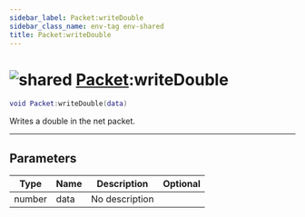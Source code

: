 ```yaml
---
sidebar_label: Packet:writeDouble
sidebar_class_name: env-tag env-shared
title: Packet:writeDouble
---
```


# <img src='/img/wiki/shared.png' alt='shared' data-tag='env-tag' /> [Packet](../packet/README.md):writeDouble

```lua
void Packet:writeDouble(data)
```

Writes a double in the net packet.<br/>

-----------------
## Parameters

| Type   | Name | Description | Optional |
| ------ | ---- | ----------- | -------: |
| number | data | No description |   |
